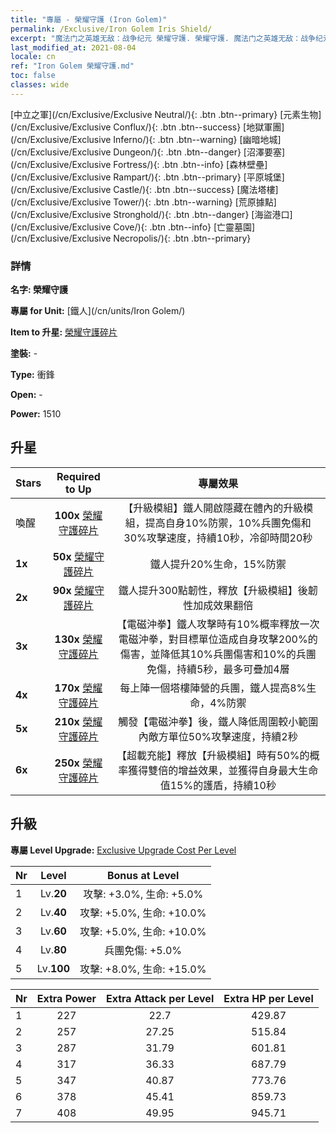 ```yaml
---
title: "專屬 - 榮耀守護 (Iron Golem)"
permalink: /Exclusive/Iron Golem Iris Shield/
excerpt: "魔法门之英雄无敌：战争纪元 榮耀守護. 榮耀守護. 魔法门之英雄无敌：战争纪元 專屬 榮耀守護. 鐵人 專屬."
last_modified_at: 2021-08-04
locale: cn
ref: "Iron Golem 榮耀守護.md"
toc: false
classes: wide
---
```

 [中立之軍](/cn/Exclusive/Exclusive Neutral/){: .btn .btn--primary} [元素生物](/cn/Exclusive/Exclusive Conflux/){: .btn .btn--success} [地獄軍團](/cn/Exclusive/Exclusive Inferno/){: .btn .btn--warning} [幽暗地城](/cn/Exclusive/Exclusive Dungeon/){: .btn .btn--danger} [沼澤要塞](/cn/Exclusive/Exclusive Fortress/){: .btn .btn--info} [森林壁壘](/cn/Exclusive/Exclusive Rampart/){: .btn .btn--primary} [平原城堡](/cn/Exclusive/Exclusive Castle/){: .btn .btn--success} [魔法塔樓](/cn/Exclusive/Exclusive Tower/){: .btn .btn--warning} [荒原據點](/cn/Exclusive/Exclusive Stronghold/){: .btn .btn--danger} [海盜港口](/cn/Exclusive/Exclusive Cove/){: .btn .btn--info} [亡靈墓園](/cn/Exclusive/Exclusive Necropolis/){: .btn .btn--primary} 

### 詳情
 **名字: 榮耀守護** 

 **專屬 for Unit:** [鐵人](/cn/units/Iron Golem/) 

 **Item to 升星:** [榮耀守護碎片](/cn/Items/con_913/)

 **塗裝:** -

 **Type:** 衝鋒

 **Open:** -

 **Power:** 1510

## 升星

  |     Stars    |  Required to Up | 專屬效果 |
  |:-------------|:---------------:|:---------------:|
  |  喚醒  | **100x** [榮耀守護碎片](/cn/Items/con_913/) | 【升級模組】鐵人開啟隱藏在體內的升級模組，提高自身10%防禦，10%兵團免傷和30%攻擊速度，持續10秒，冷卻時間20秒 |
  | **1x** <i class="fas fa-star"/> | **50x** [榮耀守護碎片](/cn/Items/con_913/) | 鐵人提升20%生命，15%防禦 |
  | **2x** <i class="fas fa-star"/> | **90x** [榮耀守護碎片](/cn/Items/con_913/) | 鐵人提升300點韌性，釋放【升級模組】後韌性加成效果翻倍 |
  | **3x** <i class="fas fa-star"/> | **130x** [榮耀守護碎片](/cn/Items/con_913/) | 【電磁沖拳】鐵人攻擊時有10%概率釋放一次電磁沖拳，對目標單位造成自身攻擊200%的傷害，並降低其10%兵團傷害和10%的兵團免傷，持續5秒，最多可疊加4層 |
  | **4x** <i class="fas fa-star"/> | **170x** [榮耀守護碎片](/cn/Items/con_913/) | 每上陣一個塔樓陣營的兵團，鐵人提高8%生命，4%防禦 |
  | **5x** <i class="fas fa-star"/> | **210x** [榮耀守護碎片](/cn/Items/con_913/) | 觸發【電磁沖拳】後，鐵人降低周圍較小範圍內敵方單位50%攻擊速度，持續2秒 |
  | **6x** <i class="fas fa-star"/> | **250x** [榮耀守護碎片](/cn/Items/con_913/) | 【超載充能】釋放【升級模組】時有50%的概率獲得雙倍的增益效果，並獲得自身最大生命值15%的護盾，持續10秒 |


## 升級
 **專屬 Level Upgrade:** [Exclusive Upgrade Cost Per Level](/Exclusive/ExclusiveUpgradeCostPerLevel/)

  |  Nr  |   Level  | Bonus at Level |
  |:-----|:--------:|:--------------:|
  | 1 | Lv.**20** | 攻擊: +3.0%, 生命: +5.0% |
  | 2 | Lv.**40** | 攻擊: +5.0%, 生命: +10.0% |
  | 3 | Lv.**60** | 攻擊: +5.0%, 生命: +10.0% |
  | 4 | Lv.**80** | 兵團免傷: +5.0% |
  | 5 | Lv.**100** | 攻擊: +8.0%, 生命: +15.0% |


  |  Nr  |  Extra Power | Extra Attack per Level | Extra HP per Level |
  |:-----|:--------:|:--------:|:--------:|
  | 1 | 227 | 22.7 | 429.87 |
  | 2 | 257 | 27.25 | 515.84 |
  | 3 | 287 | 31.79 | 601.81 |
  | 4 | 317 | 36.33 | 687.79 |
  | 5 | 347 | 40.87 | 773.76 |
  | 6 | 378 | 45.41 | 859.73 |
  | 7 | 408 | 49.95 | 945.71 |


